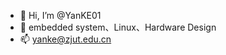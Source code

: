 - 👋 Hi, I’m @YanKE01
- 👀 embedded system、Linux、Hardware Design
- 📫 yanke@zjut.edu.cn

<!---
YanKE01/YanKE01 is a ✨ special ✨ repository because its `README.md` (this file) appears on your GitHub profile.
You can click the Preview link to take a look at your changes.
--->
